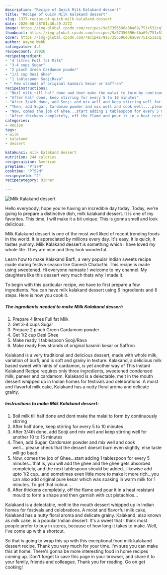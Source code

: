 ```yaml
---
description: "Recipe of Quick Milk Kalakand dessert"
title: "Recipe of Quick Milk Kalakand dessert"
slug: 1377-recipe-of-quick-milk-kalakand-dessert
date: 2020-08-28T01:30:49.227Z
image: https://img-global.cpcdn.com/recipes/9a57356596e3ba69/751x532cq70/milk-kalakand-dessert-recipe-main-photo.jpg
thumbnail: https://img-global.cpcdn.com/recipes/9a57356596e3ba69/751x532cq70/milk-kalakand-dessert-recipe-main-photo.jpg
cover: https://img-global.cpcdn.com/recipes/9a57356596e3ba69/751x532cq70/milk-kalakand-dessert-recipe-main-photo.jpg
author: Wayne Webb
ratingvalue: 4.1
reviewcount: 19026
recipeingredient:
- "4 litres Full fat Milk"
- "3-4 cups Sugar"
- "2 pinch Green Cardamom powder"
- "1/2 cup Desi Ghee"
- "1 tablespoon SoojiRava"
- " Few strands of original kasmiri kesar or Saffron"
recipeinstructions:
- "Boil milk till half done and dont make the malai to form by continuously stirring"
- "After half done, keep stirring for every 5 to 10 minutes"
- "After 3/4th done, add Sooji and mix well and keep stirring well for another 10 to 15 minutes"
- "Then, add Sugar, Cardomam powder and mix well and cook well....please check that the dessert doesnt burn even slightly, else taste will go baad."
- "Now, comes the job of Ghee...start adding 1 tablespoon for every 5 minutes...that is, you will add the ghee and the ghee gets absorbed completely, and the next tablespoon should be added...likewise add upto 1/2 cup...and sometimes even little more to make it more rich...you can also add original pure kesar which was soaking in warm milk for 1 minutes. To get that colour..."
- "After thickens completely, off the flame and pour it in a heat resistant mould to form a shape and then garnish with cut pistachios..."
categories:
- Recipe
tags:
- milk
- kalakand
- dessert

katakunci: milk kalakand dessert 
nutrition: 244 calories
recipecuisine: American
preptime: "PT17M"
cooktime: "PT52M"
recipeyield: "2"
recipecategory: Dinner

---
```



![Milk Kalakand dessert](https://img-global.cpcdn.com/recipes/9a57356596e3ba69/751x532cq70/milk-kalakand-dessert-recipe-main-photo.jpg)

Hello everybody, hope you're having an incredible day today. Today, we're going to prepare a distinctive dish, milk kalakand dessert. It is one of my favorites. This time, I will make it a bit unique. This is gonna smell and look delicious.

Milk Kalakand dessert is one of the most well liked of recent trending foods in the world. It is appreciated by millions every day. It's easy, it is quick, it tastes yummy. Milk Kalakand dessert is something which I have loved my whole life. They are nice and they look wonderful.

Learn how to make Kalakand Barfi, a very popular Indian sweets recipe made during festive season like Ganesh Chaturthi. This recipe is made using sweetened. Hi everyone namaste ! welcome to my channel. My daughters like this dessert very much thats why I made it.


To begin with this particular recipe, we have to first prepare a few ingredients. You can have milk kalakand dessert using 6 ingredients and 6 steps. Here is how you cook it.

<!--inarticleads1-->

##### The ingredients needed to make Milk Kalakand dessert:

1. Prepare 4 litres Full fat Milk
1. Get 3-4 cups Sugar
1. Prepare 2 pinch Green Cardamom powder
1. Get 1/2 cup Desi Ghee
1. Make ready 1 tablespoon Sooji/Rava
1. Make ready  Few strands of original kasmiri kesar or Saffron


Kalakand is a very traditional and delicious dessert, made with whole milk, variation of burfi, and is soft and grainy in texture. Kalakand, a delicious milk based sweet with hints of cardamon, is yet another way of This Instant Kalakand Recipe requires only three ingredients, sweetened condensed milk, paneer and cardamom. Kalakand is a delectable, melt in the mouth dessert whipped up in Indian homes for festivals and celebrations. A moist and flavorful milk cake, Kalakand has a nutty floral aroma and delicate grainy. 

<!--inarticleads2-->

##### Instructions to make Milk Kalakand dessert:

1. Boil milk till half done and dont make the malai to form by continuously stirring
1. After half done, keep stirring for every 5 to 10 minutes
1. After 3/4th done, add Sooji and mix well and keep stirring well for another 10 to 15 minutes
1. Then, add Sugar, Cardomam powder and mix well and cook well....please check that the dessert doesnt burn even slightly, else taste will go baad.
1. Now, comes the job of Ghee...start adding 1 tablespoon for every 5 minutes...that is, you will add the ghee and the ghee gets absorbed completely, and the next tablespoon should be added...likewise add upto 1/2 cup...and sometimes even little more to make it more rich...you can also add original pure kesar which was soaking in warm milk for 1 minutes. To get that colour...
1. After thickens completely, off the flame and pour it in a heat resistant mould to form a shape and then garnish with cut pistachios...


Kalakand is a delectable, melt in the mouth dessert whipped up in Indian homes for festivals and celebrations. A moist and flavorful milk cake, Kalakand has a nutty floral aroma and delicate grainy. Kalakand, also known as milk cake, is a popular Indian dessert. It&#39;s a sweet that I think most people prefer to buy in stores, because of how long it takes to make. Well, I&#39;ve come up with a shortcut. 

So that is going to wrap this up with this exceptional food milk kalakand dessert recipe. Thank you very much for your time. I'm sure you can make this at home. There's gonna be more interesting food in home recipes coming up. Don't forget to save this page in your browser, and share it to your family, friends and colleague. Thank you for reading. Go on get cooking!
